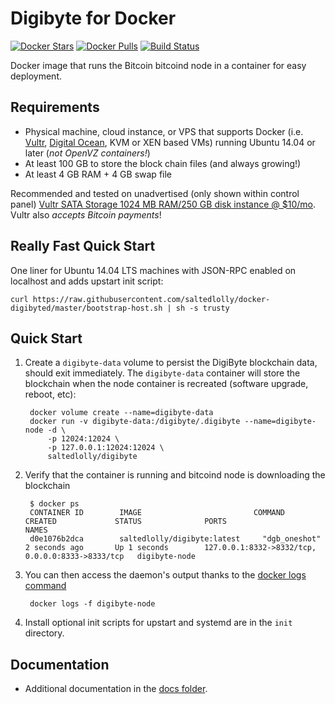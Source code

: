 Digibyte for Docker
===================

[![Docker Stars](https://img.shields.io/docker/stars/kylemanna/bitcoind.svg)](https://hub.docker.com/r/kylemanna/bitcoind/)
[![Docker Pulls](https://img.shields.io/docker/pulls/kylemanna/bitcoind.svg)](https://hub.docker.com/r/kylemanna/bitcoind/)
[![Build Status](https://travis-ci.org/kylemanna/docker-bitcoind.svg?branch=master)](https://travis-ci.org/kylemanna/docker-bitcoind/)

Docker image that runs the Bitcoin bitcoind node in a container for easy deployment.


Requirements
------------

* Physical machine, cloud instance, or VPS that supports Docker (i.e. [Vultr](http://bit.ly/1HngXg0), [Digital Ocean](http://bit.ly/18AykdD), KVM or XEN based VMs) running Ubuntu 14.04 or later (*not OpenVZ containers!*)
* At least 100 GB to store the block chain files (and always growing!)
* At least 4 GB RAM + 4 GB swap file

Recommended and tested on unadvertised (only shown within control panel) [Vultr SATA Storage 1024 MB RAM/250 GB disk instance @ $10/mo](http://bit.ly/vultrbitcoind).  Vultr also *accepts Bitcoin payments*!


Really Fast Quick Start
-----------------------

One liner for Ubuntu 14.04 LTS machines with JSON-RPC enabled on localhost and adds upstart init script:

    curl https://raw.githubusercontent.com/saltedlolly/docker-digibyted/master/bootstrap-host.sh | sh -s trusty


Quick Start
-----------

1. Create a `digibyte-data` volume to persist the DigiByte blockchain data, should exit immediately.  The `digibyte-data` container will store the blockchain when the node container is recreated (software upgrade, reboot, etc):

        docker volume create --name=digibyte-data
        docker run -v digibyte-data:/digibyte/.digibyte --name=digibyte-node -d \
            -p 12024:12024 \
            -p 127.0.0.1:12024:12024 \
            saltedlolly/digibyte

2. Verify that the container is running and bitcoind node is downloading the blockchain

        $ docker ps
        CONTAINER ID        IMAGE                         COMMAND             CREATED             STATUS              PORTS                                              NAMES
        d0e1076b2dca        saltedlolly/digibyte:latest     "dgb_oneshot"       2 seconds ago       Up 1 seconds        127.0.0.1:8332->8332/tcp, 0.0.0.0:8333->8333/tcp   digibyte-node

3. You can then access the daemon's output thanks to the [docker logs command]( https://docs.docker.com/reference/commandline/cli/#logs)

        docker logs -f digibyte-node

4. Install optional init scripts for upstart and systemd are in the `init` directory.


Documentation
-------------

* Additional documentation in the [docs folder](docs).
